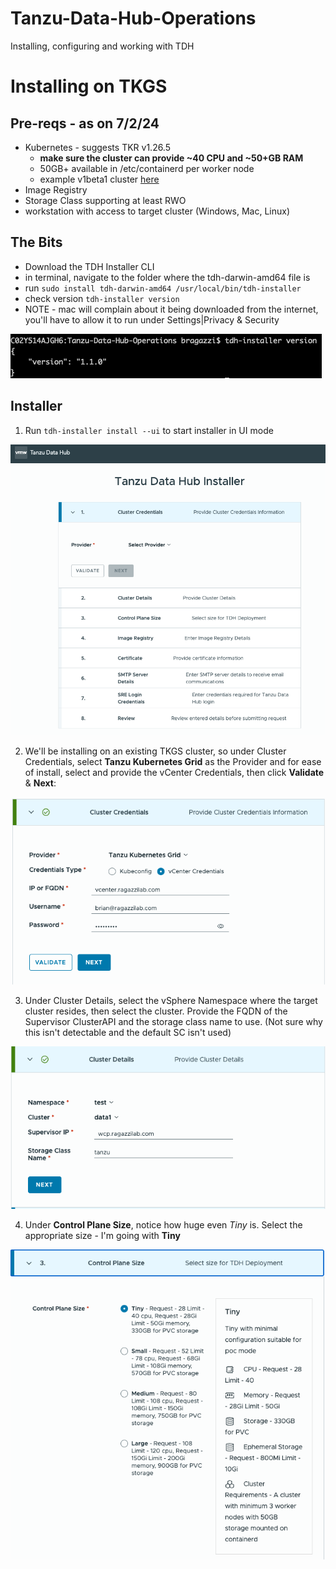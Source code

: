 # Tanzu-Data-Hub-Operations
Installing, configuring and working with TDH


# Installing on TKGS
## Pre-reqs - as on 7/2/24
* Kubernetes - suggests TKR v1.26.5
  * **make sure the cluster can provide ~40 CPU and ~50+GB RAM**
  * 50GB+ available in /etc/containerd per worker node
  * example v1beta1 cluster [here](./data1.yaml)
* Image Registry
* Storage Class supporting at least RWO
* workstation with access to target cluster (Windows, Mac, Linux)

## The Bits
* Download the TDH Installer CLI
* in terminal, navigate to the folder where the tdh-darwin-amd64 file is
* run ```sudo install tdh-darwin-amd64 /usr/local/bin/tdh-installer```
* check version ```tdh-installer version```
* NOTE - mac will complain about it being downloaded from the internet, you'll have to allow it to run under Settings|Privacy & Security

![Image](./images/tdhinstaller-version.png)

## Installer
1. Run ```tdh-installer install --ui``` to start installer in UI mode

![Image](./images/installer1.png)

2. We'll be installing on an existing TKGS cluster, so under Cluster Credentials, select **Tanzu Kubernetes Grid** as the Provider and for ease of install, select and provide the vCenter Credentials, then click **Validate** & **Next**:

![Image](./images/installer2.png)

3. Under Cluster Details, select the vSphere Namespace where the target cluster resides, then select the cluster.  Provide the FQDN of the Supervisor ClusterAPI and the storage class name to use.  (Not sure why this isn't detectable and the default SC isn't used)

![Image](./images/installer3.png)

4. Under **Control Plane Size**, notice how huge even *Tiny* is.  Select the appropriate size - I'm going with **Tiny**

![Image](./images/installer4.png)
